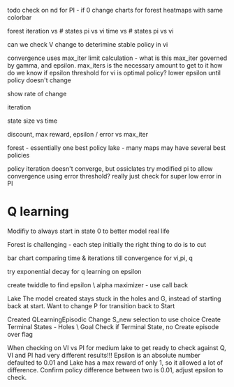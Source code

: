 todo
check on nd for PI - if 0
change charts for forest
heatmaps with same colorbar

forest 
iteration vs # states pi vs vi
time vs # states pi vs vi

can we check V change to deterimine stable policy in vi


convergence uses max_iter limit calculation - what is this
max_iter governed by gamma, and epsilon.  max_iters is the necessary amount to get to it
how do we know if epsilon threshold for vi is optimal policy?
lower epsilon until policy doesn't change

show rate of change

iteration 

state size vs time

discount, max reward, epsilon / error vs max_iter

forest - essentially one best policy
lake - many maps may have several best policies



policy iteration doesn't converge, but ossiclates
try modified pi to allow convergence using error threshold?
really just check for super low error in PI

# Q learning
    
Modifiy to always start in state 0 to better model real life

Forest is challenging - each step initially the right thing to do is to cut

bar chart comparing time & iterations till convergence for vi,pi, q

try exponential decay for q learning on epsilon

create twiddle to find epsilon \ alpha maximizer - use call back

Lake
The model created stays stuck in the holes and G, instead of starting back at start.
Want to change P for transition back to Start

Created  QLearningEpisodic
    Change S_new selection to use choice
    Create Terminal States - Holes \ Goal 
    Check if Terminal State, no 
    Create episode over flag 

When checking on VI vs PI for medium lake to get ready to check against Q, VI and PI had very different results!!!  Epsilon is an absolute number defaulted to 0.01 and Lake has a max reward of only 1, so it allowed a lot of difference. Confirm policy difference between two is 0.01, adjust epsilon to check.

